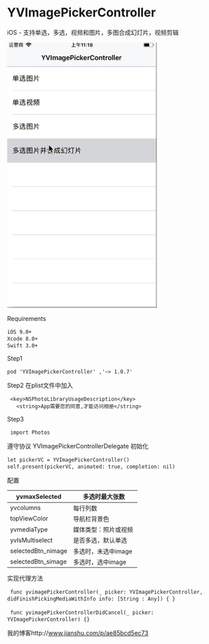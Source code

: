 # YVImagePickerController
iOS -  支持单选，多选，视频和图片，多图合成幻灯片，视频剪辑

![image](https://github.com/Yvent/YVImagePickerController/blob/master/Resource/YVImagePickerController.gif)


Requirements
 ````
iOS 9.0+ 
Xcode 8.0+
Swift 3.0+
 ````


Step1
````
pod 'YVImagePickerController' ,'~> 1.0.7'
````
Step2
在plist文件中加入

 ````
  <key>NSPhotoLibraryUsageDescription</key>
    <string>App需要您的同意,才能访问相册</string>
````
Step3
````
 import Photos
````
遵守协议 YVImagePickerControllerDelegate
初始化
````
let pickerVC = YVImagePickerController()
self.present(pickerVC, animated: true, completion: nil)
````
配置

  | yvmaxSelected | 多选时最大张数 |
| --- | --- |
| yvcolumns | 每行列数 |
| topViewColor | 导航栏背景色 |
| yvmediaType  | 媒体类型：照片或视频  |
| yvIsMultiselect | 是否多选，默认单选  |
| selectedBtn_nimage | 多选时，未选中image  |
| selectedBtn_simage | 多选时，选中image  |


实现代理方法 
````
 func yvimagePickerController(_ picker: YVImagePickerController, didFinishPickingMediaWithInfo info: [String : Any]) { }
    
 func yvimagePickerControllerDidCancel(_ picker: YVImagePickerController) {}
````
我的博客http://www.jianshu.com/p/ae85bcd5ec73
